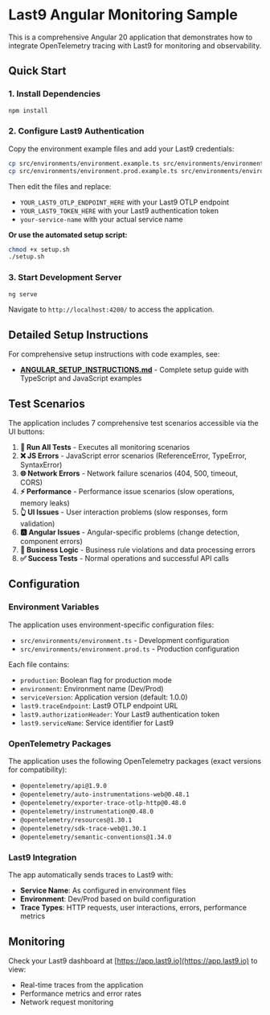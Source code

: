 # Last9 Angular Monitoring Sample

This is a comprehensive Angular 20 application that demonstrates how to integrate OpenTelemetry tracing with Last9 for monitoring and observability.


## Quick Start

### 1. Install Dependencies
```bash
npm install
```

### 2. Configure Last9 Authentication
Copy the environment example files and add your Last9 credentials:

```bash
cp src/environments/environment.example.ts src/environments/environment.ts
cp src/environments/environment.prod.example.ts src/environments/environment.prod.ts
```

Then edit the files and replace:
- `YOUR_LAST9_OTLP_ENDPOINT_HERE` with your Last9 OTLP endpoint
- `YOUR_LAST9_TOKEN_HERE` with your Last9 authentication token
- `your-service-name` with your actual service name

**Or use the automated setup script:**
```bash
chmod +x setup.sh
./setup.sh
```

### 3. Start Development Server
```bash
ng serve
```

Navigate to `http://localhost:4200/` to access the application.

## Detailed Setup Instructions

For comprehensive setup instructions with code examples, see:
- **[ANGULAR_SETUP_INSTRUCTIONS.md](./ANGULAR_SETUP_INSTRUCTIONS.md)** - Complete setup guide with TypeScript and JavaScript examples

## Test Scenarios

The application includes 7 comprehensive test scenarios accessible via the UI buttons:

1. **🚀 Run All Tests** - Executes all monitoring scenarios
2. **❌ JS Errors** - JavaScript error scenarios (ReferenceError, TypeError, SyntaxError)
3. **🌐 Network Errors** - Network failure scenarios (404, 500, timeout, CORS)
4. **⚡ Performance** - Performance issue scenarios (slow operations, memory leaks)
5. **👆 UI Issues** - User interaction problems (slow responses, form validation)
6. **🅰️ Angular Issues** - Angular-specific problems (change detection, component errors)
7. **💼 Business Logic** - Business rule violations and data processing errors
8. **✅ Success Tests** - Normal operations and successful API calls

## Configuration

### Environment Variables

The application uses environment-specific configuration files:

- `src/environments/environment.ts` - Development configuration
- `src/environments/environment.prod.ts` - Production configuration

Each file contains:
- `production`: Boolean flag for production mode
- `environment`: Environment name (Dev/Prod)
- `serviceVersion`: Application version (default: 1.0.0)
- `last9.traceEndpoint`: Last9 OTLP endpoint URL
- `last9.authorizationHeader`: Your Last9 authentication token
- `last9.serviceName`: Service identifier for Last9

### OpenTelemetry Packages

The application uses the following OpenTelemetry packages (exact versions for compatibility):
- `@opentelemetry/api@1.9.0`
- `@opentelemetry/auto-instrumentations-web@0.48.1`
- `@opentelemetry/exporter-trace-otlp-http@0.48.0`
- `@opentelemetry/instrumentation@0.48.0`
- `@opentelemetry/resources@1.30.1`
- `@opentelemetry/sdk-trace-web@1.30.1`
- `@opentelemetry/semantic-conventions@1.34.0`

### Last9 Integration

The app automatically sends traces to Last9 with:
- **Service Name**: As configured in environment files
- **Environment**: Dev/Prod based on build configuration
- **Trace Types**: HTTP requests, user interactions, errors, performance metrics

## Monitoring

Check your Last9 dashboard at [https://app.last9.io](https://app.last9.io) to view:
- Real-time traces from the application
- Performance metrics and error rates
- Network request monitoring

